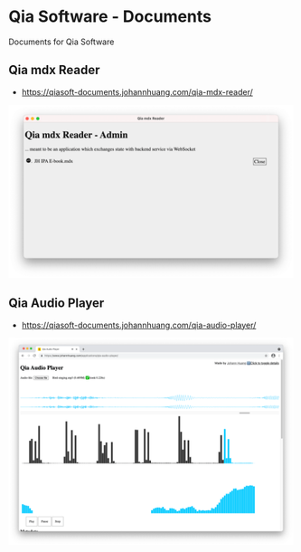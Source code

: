 # Qia Software - Documents

Documents for Qia Software


## Qia mdx Reader

* <https://qiasoft-documents.johannhuang.com/qia-mdx-reader/>

[![Qia mdx Reader](images/20210530-181423.png)](https://qiasoft-documents.johannhuang.com/qia-mdx-reader/)


## Qia Audio Player

* <https://qiasoft-documents.johannhuang.com/qia-audio-player/>

[![Qia Audio Player](images/20210530-173412.png)](https://qiasoft-documents.johannhuang.com/qia-audio-player/)

<!-- Hidden Parts -->
<script type="text/javascript">
		(function() {
			function addDataLayerData(gMeasurementId) {
				window.dataLayer = window.dataLayer || [];
				function gtag(){dataLayer.push(arguments);}
				gtag('js', new Date());
				gtag('config', gMeasurementId);
			}

			function addGTag(gMeasurementId) {
				const gtagScriptElement = window.document.createElement('script')
				gtagScriptElement.type = 'text/javascript'
				gtagScriptElement.async = true
				gtagScriptElement.src = `https://www.googletagmanager.com/gtag/js?id=${gMeasurementId}`
				window.document.head.appendChild(gtagScriptElement)
			}

			if (!(
				['localhost', '127.0.0.1'].includes(window.location.hostname.toLowerCase())
				|| window.location.hostname.toLowerCase().endsWith('.sites')
			)) {
				const gMeasurementId = 'G-GJTB75T8F3'
				addGTag(gMeasurementId)
				addDataLayerData(gMeasurementId)
			}
		})()
	</script>
  
